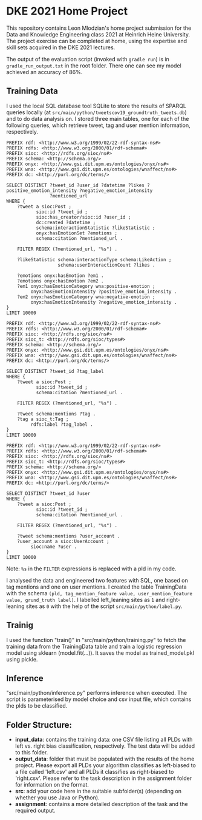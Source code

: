 # DKE 2021 Home Project


This repository contains Leon Mlodzian's home project submission for the Data and Knowledge Engineering class 2021 at Heinrich Heine University.  
The project exercise can be completed at home, using the expertise and skill sets acquired in the DKE 2021 lectures.

The output of the evaluation script (invoked with `gradle run`) is in `gradle_run_output.txt` in the root folder. There 
one can see my model achieved an accuracy of 86%.


## Training Data

I used the local SQL database tool SQLite to store the results of SPARQL queries locally (at `src/main/python/tweetscov19_groundtruth_tweets.db`) and to do data analysis on.
I stored three main tables, one for each of the following queries, which retrieve tweet, tag and user mention information,
respectively.



```
PREFIX rdf: <http://www.w3.org/1999/02/22-rdf-syntax-ns#>
PREFIX rdfs: <http://www.w3.org/2000/01/rdf-schema#>
PREFIX sioc: <http://rdfs.org/sioc/ns#>
PREFIX schema: <http://schema.org/>
PREFIX onyx: <http://www.gsi.dit.upm.es/ontologies/onyx/ns#>
PREFIX wna: <http://www.gsi.dit.upm.es/ontologies/wnaffect/ns#>
PREFIX dc: <http://purl.org/dc/terms/>

SELECT DISTINCT ?tweet_id ?user_id ?datetime ?likes ?positive_emotion_intensity ?negative_emotion_intensity 
                ?mentioned_url
WHERE {
    ?tweet a sioc:Post ;
           sioc:id ?tweet_id ;
           sioc:has_creator/sioc:id ?user_id ;
           dc:created ?datetime ;
           schema:interactionStatistic ?likeStatistic ;
           onyx:hasEmotionSet ?emotions ;
           schema:citation ?mentioned_url .

    FILTER REGEX (?mentioned_url, "%s") .

    ?likeStatistic schema:interactionType schema:LikeAction ;
                   schema:userInteractionCount ?likes .

    ?emotions onyx:hasEmotion ?em1 .
    ?emotions onyx:hasEmotion ?em2 .
    ?em1 onyx:hasEmotionCategory wna:positive-emotion ;
         onyx:hasEmotionIntensity ?positive_emotion_intensity .
    ?em2 onyx:hasEmotionCategory wna:negative-emotion ;
         onyx:hasEmotionIntensity ?negative_emotion_intensity .
}
LIMIT 10000
```

```
PREFIX rdf: <http://www.w3.org/1999/02/22-rdf-syntax-ns#>
PREFIX rdfs: <http://www.w3.org/2000/01/rdf-schema#>
PREFIX sioc: <http://rdfs.org/sioc/ns#>
PREFIX sioc_t: <http://rdfs.org/sioc/types#>
PREFIX schema: <http://schema.org/>
PREFIX onyx: <http://www.gsi.dit.upm.es/ontologies/onyx/ns#>
PREFIX wna: <http://www.gsi.dit.upm.es/ontologies/wnaffect/ns#>
PREFIX dc: <http://purl.org/dc/terms/>

SELECT DISTINCT ?tweet_id ?tag_label
WHERE {
    ?tweet a sioc:Post ;
           sioc:id ?tweet_id ;
           schema:citation ?mentioned_url .

    FILTER REGEX (?mentioned_url, "%s") .
    
    ?tweet schema:mentions ?tag .
    ?tag a sioc_t:Tag ;
         rdfs:label ?tag_label .
}
LIMIT 10000
```

```
PREFIX rdf: <http://www.w3.org/1999/02/22-rdf-syntax-ns#>
PREFIX rdfs: <http://www.w3.org/2000/01/rdf-schema#>
PREFIX sioc: <http://rdfs.org/sioc/ns#>
PREFIX sioc_t: <http://rdfs.org/sioc/types#>
PREFIX schema: <http://schema.org/>
PREFIX onyx: <http://www.gsi.dit.upm.es/ontologies/onyx/ns#>
PREFIX wna: <http://www.gsi.dit.upm.es/ontologies/wnaffect/ns#>
PREFIX dc: <http://purl.org/dc/terms/>

SELECT DISTINCT ?tweet_id ?user
WHERE {
    ?tweet a sioc:Post ;
           sioc:id ?tweet_id ;
           schema:citation ?mentioned_url .

    FILTER REGEX (?mentioned_url, "%s") .

    ?tweet schema:mentions ?user_account .
    ?user_account a sioc:UserAccount ;
         sioc:name ?user .
}
LIMIT 10000
```
Note: ```%s``` in the `FILTER` expressions is replaced with a pld in my code.

I analysed the data and engineered two features with SQL, one based on tag mentions and one on user mentions.
I created the table TrainingData with the schema `(pld, tag_mention_feature value, user_mention_feature value, grund_truth label)`.
I labelled left_leaning sites as `1` and right-leaning sites as `0` with the help of the script `src/main/python/label.py`.


## Trainig
I used the function "train()" in "src/main/python/training.py" to fetch the training data from the TrainingData table
and train a logistic regression model using sklearn (model.fit(...)). It saves the model as trained_model.pkl using pickle.


## Inference
"src/main/python/inference.py" performs inference when executed. The script is parameterised by model choice and csv
input file, which contains the plds to be classified.


## Folder Structure:
* **input_data**:  contains the training data: one CSV file listing all PLDs with left vs. right bias classification, respectively. The test data will be added to this folder. 
* **output_data**: folder that must be populated with the results of the home project. Please export all PLDs your algorithm classifies as left-biased to a file called 'left.csv' and all PLDs it classifies as right-biased to 'right.csv'. Please refer to the task description in the assignment folder for information on the format.  
* **src**: add your code here in the suitable subfolder(s) (depending on whether you use Java or Python).
* **assignment**: contains a more detailed description of the task and the required output. 


